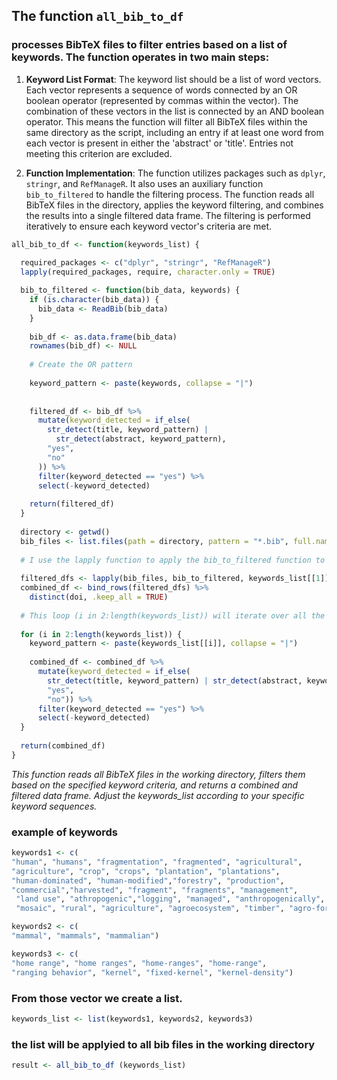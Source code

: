 ## The function `all_bib_to_df` 
### processes BibTeX files to filter entries based on a list of keywords. The function operates in two main steps:

1. **Keyword List Format**: The keyword list should be a list of word vectors. Each vector represents a sequence of words connected by an OR boolean operator (represented by commas within the vector). The combination of these vectors in the list is connected by an AND boolean operator. This means the function will filter all BibTeX files within the same directory as the script, including an entry if at least one word from each vector is present in either the 'abstract' or 'title'. Entries not meeting this criterion are excluded.

2. **Function Implementation**: The function utilizes packages such as `dplyr`, `stringr`, and `RefManageR`. It also uses an auxiliary function `bib_to_filtered` to handle the filtering process. The function reads all BibTeX files in the directory, applies the keyword filtering, and combines the results into a single filtered data frame. The filtering is performed iteratively to ensure each keyword vector's criteria are met.

```r
all_bib_to_df <- function(keywords_list) {
  
  required_packages <- c("dplyr", "stringr", "RefManageR")
  lapply(required_packages, require, character.only = TRUE)

  bib_to_filtered <- function(bib_data, keywords) {
    if (is.character(bib_data)) {
      bib_data <- ReadBib(bib_data)
    }
    
    bib_df <- as.data.frame(bib_data)
    rownames(bib_df) <- NULL
    
    # Create the OR pattern
    
    keyword_pattern <- paste(keywords, collapse = "|")
    
    
    filtered_df <- bib_df %>%
      mutate(keyword_detected = if_else(
        str_detect(title, keyword_pattern) |
          str_detect(abstract, keyword_pattern),
        "yes",
        "no"
      )) %>%
      filter(keyword_detected == "yes") %>%
      select(-keyword_detected)
    
    return(filtered_df)
  }
  
  directory <- getwd()
  bib_files <- list.files(path = directory, pattern = "*.bib", full.names = TRUE)
  
  # I use the lapply function to apply the bib_to_filtered function to each .bib file in bib_files, using the first set of keywords from keywords_list.
  
  filtered_dfs <- lapply(bib_files, bib_to_filtered, keywords_list[[1]])
  combined_df <- bind_rows(filtered_dfs) %>%
    distinct(doi, .keep_all = TRUE)
  
  # This loop (i in 2:length(keywords_list)) will iterate over all the vectors within keywords_list, starting from the second vector to the end of the list. In this case, it only does it twice, but if I had many ANDs in my search sequence, it would do it that many times.
  
  for (i in 2:length(keywords_list)) {
    keyword_pattern <- paste(keywords_list[[i]], collapse = "|")
    
    combined_df <- combined_df %>%
      mutate(keyword_detected = if_else(
        str_detect(title, keyword_pattern) | str_detect(abstract, keyword_pattern),
        "yes",
        "no")) %>%
      filter(keyword_detected == "yes") %>%
      select(-keyword_detected)
  }
  
  return(combined_df)
}
```
_This function reads all BibTeX files in the working directory, filters them based on the specified keyword criteria, and returns a combined and filtered data frame. Adjust the keywords_list according to your specific keyword sequences._

### example of keywords
```r 
keywords1 <- c(
"human", "humans", "fragmentation", "fragmented", "agricultural",
"agriculture", "crop", "crops", "plantation", "plantations",
"human-dominated", "human-modified","forestry", "production",
"commercial","harvested", "fragment", "fragments", "management",
 "land use", "athropogenic","logging", "managed", "anthropogenically",
 "mosaic", "rural", "agriculture", "agroecosystem", "timber", "agro-forestry")

keywords2 <- c(
"mammal", "mammals", "mammalian")

keywords3 <- c(
"home range", "home ranges", "home-ranges", "home-range",
"ranging behavior", "kernel", "fixed-kernel", "kernel-density")
```
### From those vector we create a list.

```r
keywords_list <- list(keywords1, keywords2, keywords3)
```
### the list will be applyied to all bib files in the working directory
```r
result <- all_bib_to_df (keywords_list)
```
